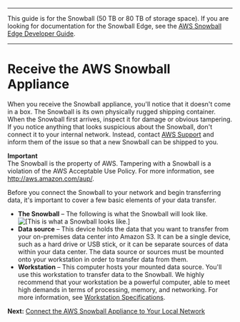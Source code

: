 --------

This guide is for the Snowball \(50 TB or 80 TB of storage space\)\. If you are looking for documentation for the Snowball Edge, see the [AWS Snowball Edge Developer Guide](http://docs.aws.amazon.com/snowball/latest/developer-guide/whatisedge.html)\.

--------

# Receive the AWS Snowball Appliance<a name="receive-appliance"></a>

When you receive the Snowball appliance, you'll notice that it doesn't come in a box\. The Snowball is its own physically rugged shipping container\. When the Snowball first arrives, inspect it for damage or obvious tampering\. If you notice anything that looks suspicious about the Snowball, don't connect it to your internal network\. Instead, contact [AWS Support](https://aws.amazon.com/premiumsupport/) and inform them of the issue so that a new Snowball can be shipped to you\.

**Important**  
The Snowball is the property of AWS\. Tampering with a Snowball is a violation of the AWS Acceptable Use Policy\. For more information, see [http://aws\.amazon\.com/aup/](http://aws.amazon.com/aup/)\.

Before you connect the Snowball to your network and begin transferring data, it's important to cover a few basic elements of your data transfer\.
+ **The Snowball** – The following is what the Snowball will look like\.  
![\[This is what a Snowball looks like.\]](http://docs.aws.amazon.com/snowball/latest/ug/images/Snowball-closed-600w.png)
+ **Data source** – This device holds the data that you want to transfer from your on\-premises data center into Amazon S3\. It can be a single device, such as a hard drive or USB stick, or it can be separate sources of data within your data center\. The data source or sources must be mounted onto your workstation in order to transfer data from them\.
+ **Workstation** – This computer hosts your mounted data source\. You'll use this workstation to transfer data to the Snowball\. We highly recommend that your workstation be a powerful computer, able to meet high demands in terms of processing, memory, and networking\. For more information, see [Workstation Specifications](specifications.md#workstationspecs)\.

**Next:** [Connect the AWS Snowball Appliance to Your Local Network](getting-started-connect.md) 